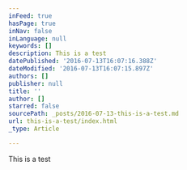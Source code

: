 ```yaml
---
inFeed: true
hasPage: true
inNav: false
inLanguage: null
keywords: []
description: This is a test
datePublished: '2016-07-13T16:07:16.388Z'
dateModified: '2016-07-13T16:07:15.897Z'
authors: []
publisher: null
title: ''
author: []
starred: false
sourcePath: _posts/2016-07-13-this-is-a-test.md
url: this-is-a-test/index.html
_type: Article

---
```

This is a test